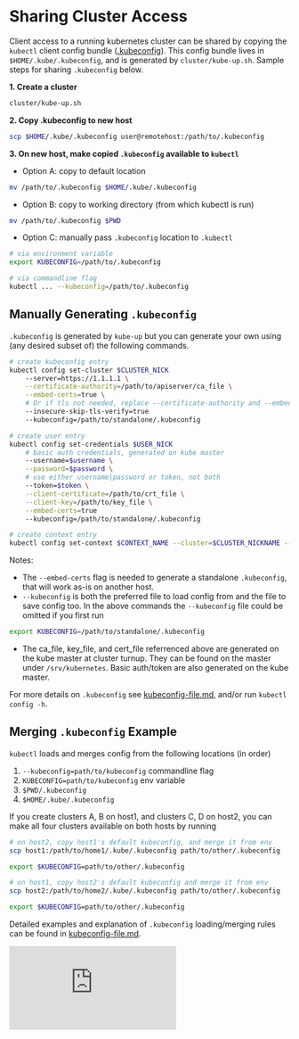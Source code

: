 # Sharing Cluster Access

Client access to a running kubernetes cluster can be shared by copying
the `kubectl` client config bundle ([.kubeconfig](kubeconfig-file.md)).
This config bundle lives in `$HOME/.kube/.kubeconfig`, and is generated
by `cluster/kube-up.sh`. Sample steps for sharing `.kubeconfig` below.

**1. Create a cluster**
```bash
cluster/kube-up.sh
```
**2. Copy .kubeconfig to new host**
```bash
scp $HOME/.kube/.kubeconfig user@remotehost:/path/to/.kubeconfig
```

**3. On new host, make copied `.kubeconfig` available to `kubectl`**

* Option A: copy to default location
```bash
mv /path/to/.kubeconfig $HOME/.kube/.kubeconfig
```
* Option B: copy to working directory (from which kubectl is run)
```bash
mv /path/to/.kubeconfig $PWD
```
* Option C: manually pass `.kubeconfig` location to `.kubectl`
```bash
# via environment variable
export KUBECONFIG=/path/to/.kubeconfig

# via commandline flag
kubectl ... --kubeconfig=/path/to/.kubeconfig
```

## Manually Generating `.kubeconfig`

`.kubeconfig` is generated by `kube-up` but you can generate your own
using (any desired subset of) the following commands.

```bash
# create kubeconfig entry
kubectl config set-cluster $CLUSTER_NICK
    --server=https://1.1.1.1 \
    --certificate-authority=/path/to/apiserver/ca_file \
    --embed-certs=true \
    # Or if tls not needed, replace --certificate-authority and --embed-certs with
    --insecure-skip-tls-verify=true
    --kubeconfig=/path/to/standalone/.kubeconfig

# create user entry
kubectl config set-credentials $USER_NICK
    # basic auth credentials, generated on kube master
    --username=$username \
    --password=$password \
    # use either username|password or token, not both
    --token=$token \
    --client-certificate=/path/to/crt_file \
    --client-key=/path/to/key_file \
    --embed-certs=true
    --kubeconfig=/path/to/standalone/.kubeconfig

# create context entry
kubectl config set-context $CONTEXT_NAME --cluster=$CLUSTER_NICKNAME --user=$USER_NICK
```
Notes:
* The `--embed-certs` flag is needed to generate a standalone
`.kubeconfig`, that will work as-is on another host.
* `--kubeconfig` is both the preferred file to load config from and the file to
save config too. In the above commands the `--kubeconfig` file could be
omitted if you first run
```bash
export KUBECONFIG=/path/to/standalone/.kubeconfig
```
* The ca_file, key_file, and cert_file referrenced above are generated on the
kube master at cluster turnup. They can be found on the master under
`/srv/kubernetes`. Basic auth/token are also generated on the kube master.

For more details on `.kubeconfig` see [kubeconfig-file.md](kubeconfig-file.md),
and/or run `kubectl config -h`.

## Merging `.kubeconfig` Example

`kubectl` loads and merges config from the following locations (in order)

1. `--kubeconfig=path/to/kubeconfig` commandline flag
2. `KUBECONFIG=path/to/kubeconfig` env variable
3. `$PWD/.kubeconfig`
4. `$HOME/.kube/.kubeconfig`

If you create clusters A, B on host1, and clusters C, D on host2, you can
make all four clusters available on both hosts by running

```bash
# on host2, copy host1's default kubeconfig, and merge it from env
scp host1:/path/to/home1/.kube/.kubeconfig path/to/other/.kubeconfig

export $KUBECONFIG=path/to/other/.kubeconfig

# on host1, copy host2's default kubeconfig and merge it from env
scp host2:/path/to/home2/.kube/.kubeconfig path/to/other/.kubeconfig

export $KUBECONFIG=path/to/other/.kubeconfig
```
Detailed examples and explanation of `.kubeconfig` loading/merging rules can be found in [kubeconfig-file.md](https://github.com/GoogleCloudPlatform/kubernetes/blob/master/docs/kubeconfig-file.md).



[![Analytics](https://kubernetes-site.appspot.com/UA-36037335-10/GitHub/docs/sharing-clusters.md?pixel)]()
